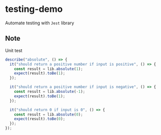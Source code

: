 # testing-demo
Automate testing with `Jest` library

## Note
Unit test

``` JavaScript
describe("absolute", () => {
  it("should return a positive number if input is positive", () => {
    const result = lib.absolute(1);
    expect(result).toBe(1);
  });

  it("should return a positive number if input is negative", () => {
    const result = lib.absolute(-1);
    expect(result).toBe(1);
  });

  it("should return 0 if input is 0", () => {
    const result = lib.absolute(0);
    expect(result).toBe(0);
  });
});
```
